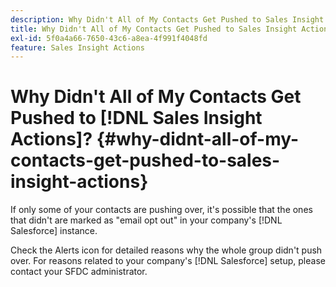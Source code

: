 ```yaml
---
description: Why Didn't All of My Contacts Get Pushed to Sales Insight Actions? - Marketo Docs - Product Documentation
title: Why Didn't All of My Contacts Get Pushed to Sales Insight Actions?
exl-id: 5f0a4a66-7650-43c6-a8ea-4f991f4048fd
feature: Sales Insight Actions
---
```

# Why Didn't All of My Contacts Get Pushed to [!DNL Sales Insight Actions]? {#why-didnt-all-of-my-contacts-get-pushed-to-sales-insight-actions}

If only some of your contacts are pushing over, it's possible that the ones that didn't are marked as "email opt out" in your company's [!DNL Salesforce] instance.

Check the Alerts icon for detailed reasons why the whole group didn't push over. For reasons related to your company's [!DNL Salesforce] setup, please contact your SFDC administrator.
